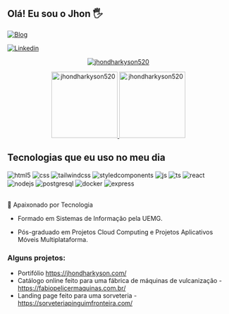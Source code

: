 ## Olá! Eu sou o Jhon 🖐️

[![Blog](https://img.shields.io/website?label=JhonDharkyson.com&style=for-the-badge&url=https://jhondharkyson.com/)](https://jhondharkyson.com/)

[![Linkedin](https://img.shields.io/badge/Linkedin-9146FF?style=for-the-badge&logo=linkedin&logoColor=white)](https://www.linkedin.com/in/jhon-mendon%C3%A7a-203925163/)
<p align="center">
  <a href="https://github.com/jhondharkyson520">
    <img src="https://github-readme-streak-stats.herokuapp.com/?user=jhondharkyson520&theme=tokyonight&hide_border=true" alt="jhondharkyson520" />
  </a>
</p>

<p align="center">
  
  <a href="https://github.com/jhondharkyson520">
    <img height="150em" src="https://github-readme-stats.vercel.app/api/top-langs/?username=jhondharkyson520&langs_count=6&hide_border=true&hide=html,css,scss&layout=compact&theme=tokyonight" alt="jhondharkyson520" />
  </a>
  <a href="https://github.com/jhondharkyson520">
    <img height="150em" src="https://github-readme-stats.vercel.app/api?username=jhondharkyson520&hide_border=true&hide_title=true&show_icons=true&theme=tokyonight" alt="jhondharkyson520" />
  </a>
  
</p>


## Tecnologias que eu uso no meu dia

<div style="display: inline_block">
  <img align="center" alt="html5" src="https://img.shields.io/badge/HTML5-E34F26?style=for-the-badge&logo=html5&logoColor=white" />
  <img align="center" alt="css" src="https://img.shields.io/badge/CSS3-1572B6?style=for-the-badge&logo=css3&logoColor=white" />
  <img align="center" alt="tailwindcss" src="https://img.shields.io/badge/Tailwindcss-38BDF8?style=for-the-badge&logo=tailwindcss&logoColor=white" />
  <img align="center" alt="styledcomponents" src="https://img.shields.io/badge/Styledcomponents-C55EB1?style=for-the-badge&logo=Styledcomponents&logoColor=white" />
  <img align="center" alt="js" src="https://img.shields.io/badge/JavaScript-F7DF1E?style=for-the-badge&logo=javascript&logoColor=black" />
  <img align="center" alt="ts" src="https://img.shields.io/badge/TypeScript-007ACC?style=for-the-badge&logo=typescript&logoColor=white" />
  <img align="center" alt="react" src="https://img.shields.io/badge/React-20232A?style=for-the-badge&logo=react&logoColor=61DAFB" />
  <img align="center" alt="nodejs" src="https://img.shields.io/badge/Node.js-43853D?style=for-the-badge&logo=node.js&logoColor=white" />
  <img align="center" alt="postgresql" src="https://img.shields.io/badge/Postgresql-336791?style=for-the-badge&logo=postgresql&logoColor=white" />
  <img align="center" alt="docker" src="https://img.shields.io/badge/Docker-1B63ED?style=for-the-badge&logo=docker&logoColor=white" />
  <img align="center" alt="express" src="https://img.shields.io/badge/Express-878a88?style=for-the-badge&logo=express&logoColor=white" />
</div><br/>

🚀 Apaixonado por Tecnologia 

- Formado em Sistemas de Informação pela UEMG.

- Pós-graduado em Projetos Cloud Computing e Projetos Aplicativos Móveis Multiplataforma. 


### Alguns projetos:
- Portifólio https://jhondharkyson.com/<br/>
- Catálogo online feito para uma fábrica de máquinas de vulcanização - https://fabiopelicermaquinas.com.br/<br/>
- Landing page feito para uma sorveteria - https://sorveteriapinguimfronteira.com/<br/>
